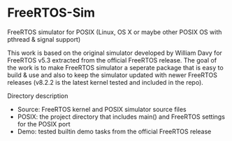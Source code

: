 # FreeRTOS-Sim
FreeRTOS simulator for POSIX (Linux, OS X or maybe other POSIX OS with pthread & signal support)

This work is based on the original simulator developed by William Davy for FreeRTOS v5.3 extracted from the official FreeRTOS release. The goal of the work is to make FreeRTOS simulator a seperate package that is easy to build & use and also to keep the simulator updated with newer FreeRTOS releases (v8.2.2 is the latest kernel tested and included in the repo).

Directory description
- Source: FreeRTOS kernel and POSIX simulator source files
- POSIX: the project directory that includes main() and FreeRTOS settings for the POSIX port
- Demo: tested builtin demo tasks from the official FreeRTOS release
